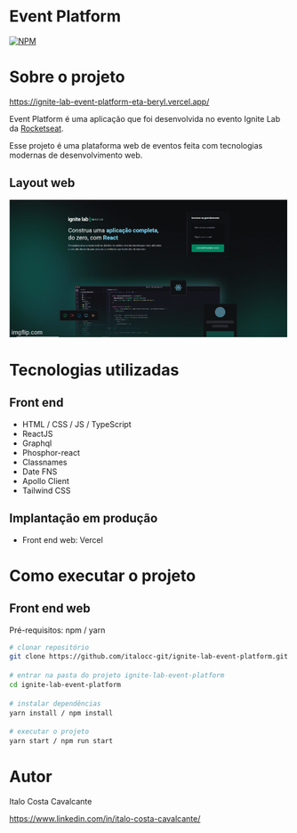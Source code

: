 # Event Platform
[![NPM](https://img.shields.io/npm/l/react)](https://github.com/italocc-git/ignite-lab-event-platform/blob/main/License) 

# Sobre o projeto

https://ignite-lab-event-platform-eta-beryl.vercel.app/

Event Platform é uma aplicação que foi desenvolvida no evento Ignite Lab da [Rocketseat](https://app.rocketseat.com.br/ "Site da Rocketseat").

Esse projeto é uma plataforma web de eventos feita com tecnologias modernas de desenvolvimento web.

## Layout web
![Web](https://github.com/italocc-git/ignite-lab-event-platform/blob/main/src/assets/gif/gif-presentation.gif)

# Tecnologias utilizadas

## Front end
- HTML / CSS / JS / TypeScript
- ReactJS
- Graphql
- Phosphor-react
- Classnames
- Date FNS
- Apollo Client
- Tailwind CSS
## Implantação em produção
- Front end web: Vercel

# Como executar o projeto

## Front end web
Pré-requisitos: npm / yarn

```bash
# clonar repositório
git clone https://github.com/italocc-git/ignite-lab-event-platform.git

# entrar na pasta do projeto ignite-lab-event-platform
cd ignite-lab-event-platform

# instalar dependências
yarn install / npm install

# executar o projeto
yarn start / npm run start
```

# Autor

Italo Costa Cavalcante

https://www.linkedin.com/in/italo-costa-cavalcante/

